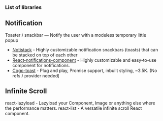 ### List of libraries

## Notification
Toaster / snackbar — Notify the user with a modeless temporary little popup

* [Notistack](https://notistack.com/examples#hide-duration) - Highly customizable notification snackbars (toasts) that can be stacked on top of each other
* [React-notifications-component](https://teodosii.github.io/react-notifications-component/) - Highly customizable and easy-to-use component for notifications.
* [Cogo-toast](https://cogoport.github.io/cogo-toast/) - Plug and play, Promise support, inbuilt styling, ~3.5K. (No refs / provider needed)

## Infinite Scroll

react-lazyload - Lazyload your Component, Image or anything else where the performance matters.
react-list - A versatile infinite scroll React component.
